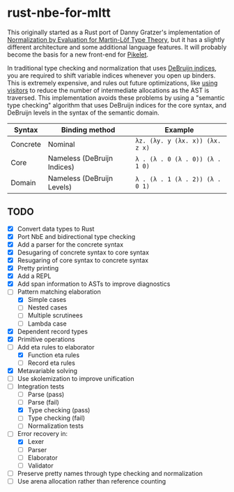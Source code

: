 # rust-nbe-for-mltt

This originally started as a Rust port of Danny Gratzer's implementation of
[Normalization by Evaluation for Martin-Löf Type Theory][nbe-for-mltt], but it
has a slightly different architecture and some additional language features.
It will probably become the basis for a new front-end for
[Pikelet](https://github.com/pikelet-lang/pikelet).

In traditional type checking and normalization that uses [DeBruijn indices][de-bruijn-indices],
you are required to shift variable indices whenever you open up binders. This
is extremely expensive, and rules out future optimizations, like [using
visitors][visitors] to reduce the number of intermediate allocations as the AST
is traversed. This implementation avoids these problems by using a "semantic
type checking"  algorithm that uses DeBruijn indices for the core syntax, and
DeBruijn levels in the syntax of the semantic domain.

| Syntax        | Binding method              | Example                         |
|---------------|-----------------------------|---------------------------------|
| Concrete      | Nominal                     | `λz. (λy. y (λx. x)) (λx. z x)` |
| Core          | Nameless (DeBruijn Indices) | `λ . (λ . 0 (λ . 0)) (λ . 1 0)` |
| Domain        | Nameless (DeBruijn Levels)  | `λ . (λ . 1 (λ . 2)) (λ . 0 1)` |

[nbe-for-mltt]: https://github.com/jozefg/nbe-for-mltt
[de-bruijn-indices]: https://en.wikipedia.org/wiki/De_Bruijn_index
[visitors]: https://github.com/pikelet-lang/pikelet/issues/75

## TODO

- [x] Convert data types to Rust
- [x] Port NbE and bidirectional type checking
- [x] Add a parser for the concrete syntax
- [x] Desugaring of concrete syntax to core syntax
- [x] Resugaring of core syntax to concrete syntax
- [x] Pretty printing
- [x] Add a REPL
- [x] Add span information to ASTs to improve diagnostics
- [ ] Pattern matching elaboration
    - [x] Simple cases
    - [ ] Nested cases
    - [ ] Multiple scrutinees
    - [ ] Lambda case
- [x] Dependent record types
- [x] Primitive operations
- [ ] Add eta rules to elaborator
    - [x] Function eta rules
    - [ ] Record eta rules
- [x] Metavariable solving
- [ ] Use skolemization to improve unification
- [ ] Integration tests
  - [ ] Parse (pass)
  - [ ] Parse (fail)
  - [x] Type checking (pass)
  - [ ] Type checking (fail)
  - [ ] Normalization tests
- [ ] Error recovery in:
  - [x] Lexer
  - [ ] Parser
  - [ ] Elaborator
  - [ ] Validator
- [ ] Preserve pretty names through type checking and normalization
- [ ] Use arena allocation rather than reference counting
